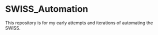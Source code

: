 # SWISS_Automation
This repository is for my early attempts and iterations of automating the SWISS. 
